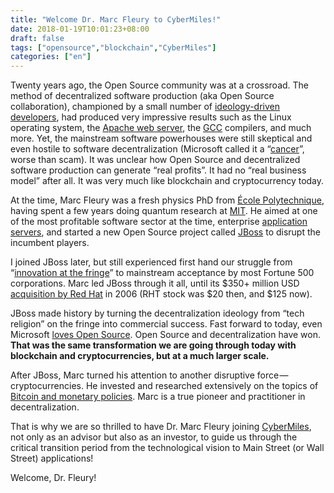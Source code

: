 ```yaml
---
title: "Welcome Dr. Marc Fleury to CyberMiles!"
date: 2018-01-19T10:01:23+08:00
draft: false
tags: ["opensource","blockchain","CyberMiles"]
categories: ["en"]
---
```


Twenty years ago, the Open Source community was at a crossroad. The method of decentralized software production (aka Open Source collaboration), championed by a small number of [ideology-driven developers](https://en.wikipedia.org/wiki/Richard_Stallman), had produced very impressive results such as the Linux operating system, the [Apache web server](https://en.wikipedia.org/wiki/Apache_HTTP_Server), the [GCC](https://gcc.gnu.org/) compilers, and much more. Yet, the mainstream software powerhouses were still skeptical and even hostile to software decentralization (Microsoft called it a “[cancer](https://www.theregister.co.uk/2001/06/02/ballmer_linux_is_a_cancer/)”, worse than scam). It was unclear how Open Source and decentralized software production can generate “real profits”. It had no “real business model” after all. It was very much like blockchain and cryptocurrency today.

At the time, Marc Fleury was a fresh physics PhD from [École Polytechnique](https://en.wikipedia.org/wiki/%C3%89cole_Polytechnique), having spent a few years doing quantum research at [MIT](http://web.mit.edu/). He aimed at one of the most profitable software sector at the time, enterprise [application servers](https://en.wikipedia.org/wiki/Application_server), and started a new Open Source project called [JBoss](https://en.wikipedia.org/wiki/JBoss_%28company%29) to disrupt the incumbent players.

I joined JBoss later, but still experienced first hand our struggle from “[innovation at the fringe](https://hbr.org/2007/08/finding-innovation-at-the-frin)” to mainstream acceptance by most Fortune 500 corporations. Marc led JBoss through it all, until its $350+ million USD [acquisition by Red Hat](https://www.cnet.com/news/red-hat-scoops-up-jboss/) in 2006 (RHT stock was $20 then, and $125 now).

JBoss made history by turning the decentralization ideology from “tech religion” on the fringe into commercial success. Fast forward to today, even Microsoft [loves Open Source](http://www.zdnet.com/article/ballmer-i-may-have-called-linux-a-cancer-but-now-i-love-it/). Open Source and decentralization have won. **That was the same transformation we are going through today with blockchain and cryptocurrencies, but at a much larger scale.**

After JBoss, Marc turned his attention to another disruptive force — cryptocurrencies. He invested and researched extensively on the topics of [Bitcoin and monetary policies](http://marcf.blogspot.com/2011/06/bitcoin-thoughts-on-qe.html?m=1). Marc is a true pioneer and practitioner in decentralization.

That is why we are so thrilled to have Dr. Marc Fleury joining [CyberMiles](www.cybermiles.io), not only as an advisor but also as an investor, to guide us through the critical transition period from the technological vision to Main Street (or Wall Street) applications!


Welcome, Dr. Fleury!

